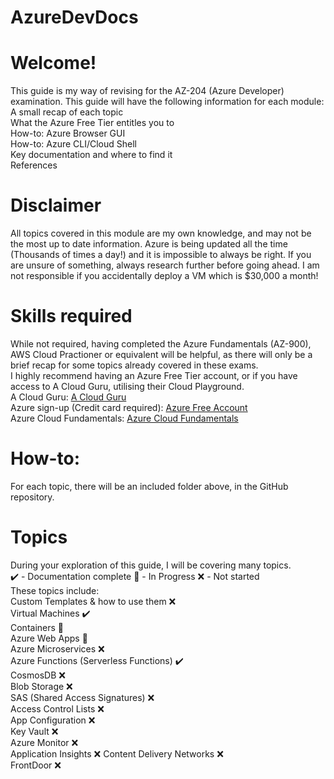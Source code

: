 # AzureDevDocs
# Welcome!

This guide is my way of revising for the AZ-204 (Azure Developer) examination. This guide will have the following information for each module:  
A small recap of each topic  
What the Azure Free Tier entitles you to  
How-to: Azure Browser GUI  
How-to: Azure CLI/Cloud Shell  
Key documentation and where to find it  
References
# Disclaimer
All topics covered in this module are my own knowledge, and may not be the most up to date information. Azure is being updated all the time (Thousands of times a day!) and it is impossible to always be right. If you are unsure of something, always research further before going ahead. I am not responsible if you accidentally deploy a VM which is $30,000 a month!
# Skills required

While not required, having completed the Azure Fundamentals (AZ-900), AWS Cloud Practioner or equivalent will be helpful, as there will only be a brief recap for some topics already covered in these exams.  
I highly recommend having an Azure Free Tier account, or if you have access to A Cloud Guru, utilising their Cloud Playground.  
A Cloud Guru: [A Cloud Guru](https://acloudguru.com/)  
Azure sign-up (Credit card required): [Azure Free Account](https://azure.microsoft.com/en-gb/free/)  
Azure Cloud Fundamentals: [Azure Cloud Fundamentals](https://docs.microsoft.com/en-us/learn/certifications/azure-fundamentals/)
# How-to:
For each topic, there will be an included folder above, in the GitHub repository.
# Topics

During your exploration of this guide, I will be covering many topics.   
✔️ - Documentation complete 🧪 - In Progress ❌ - Not started  
These topics include:  
Custom Templates & how to use them ❌  
Virtual Machines ✔️   
Containers 🧪  
Azure Web Apps 🧪   
Azure Microservices ❌  
Azure Functions (Serverless Functions) ✔️    
CosmosDB ❌   
Blob Storage ❌    
SAS (Shared Access Signatures) ❌   
Access Control Lists ❌    
App Configuration ❌  
Key Vault ❌  
Azure Monitor ❌  
Application Insights ❌
Content Delivery Networks ❌  
FrontDoor ❌



